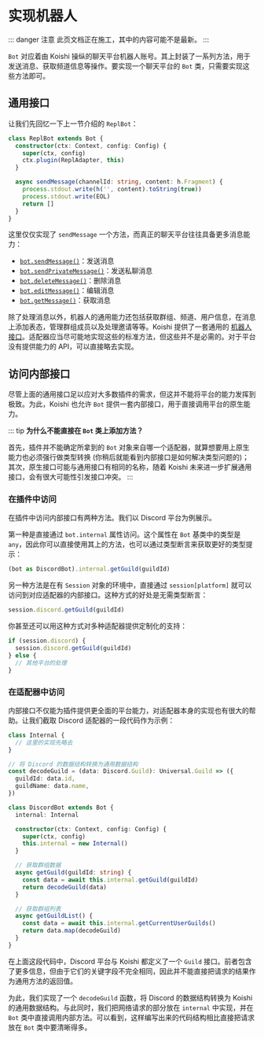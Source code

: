 # 实现机器人

::: danger 注意
此页文档正在施工，其中的内容可能不是最新。
:::

`Bot` 对应着由 Koishi 操纵的聊天平台机器人账号。其上封装了一系列方法，用于发送消息、获取频道信息等操作。要实现一个聊天平台的 `Bot` 类，只需要实现这些方法即可。

## 通用接口

让我们先回忆一下上一节介绍的 `ReplBot`：

```ts
class ReplBot extends Bot {
  constructor(ctx: Context, config: Config) {
    super(ctx, config)
    ctx.plugin(ReplAdapter, this)
  }

  async sendMessage(channelId: string, content: h.Fragment) {
    process.stdout.write(h('', content).toString(true))
    process.stdout.write(EOL)
    return []
  }
}
```

这里仅仅实现了 `sendMessage` 一个方法，而真正的聊天平台往往具备更多消息能力：

- [`bot.sendMessage()`](../../api/core/bot.md#bot-sendmessage)：发送消息
- [`bot.sendPrivateMessage()`](../../api/core/bot.md#bot-sendprivatemessage)：发送私聊消息
- [`bot.deleteMessage()`](../../api/core/bot.md#bot-deletemessage)：删除消息
- [`bot.editMessage()`](../../api/core/bot.md#bot-editmessage)：编辑消息
- [`bot.getMessage()`](../../api/core/bot.md#bot-getmessage)：获取消息

除了处理消息以外，机器人的通用能力还包括获取群组、频道、用户信息，在消息上添加表态，管理群组成员以及处理邀请等等。Koishi 提供了一套通用的 [机器人接口](../../api/core/bot.md)。适配器应当尽可能地实现这些的标准方法，但这些并不是必需的。对于平台没有提供能力的 API，可以直接略去实现。

## 访问内部接口

尽管上面的通用接口足以应对大多数插件的需求，但这并不能将平台的能力发挥到极致。为此，Koishi 也允许 `Bot` 提供一套内部接口，用于直接调用平台的原生能力。

::: tip
**为什么不能直接在 `Bot` 类上添加方法？**

首先，插件并不能确定所拿到的 `Bot` 对象来自哪一个适配器，就算想要用上原生能力也必须强行做类型转换 (你稍后就能看到内部接口是如何解决类型问题的)；其次，原生接口可能与通用接口有相同的名称，随着 Koishi 未来进一步扩展通用接口，会有很大可能性引发接口冲突。
:::

### 在插件中访问

在插件中访问内部接口有两种方法。我们以 Discord 平台为例展示。

第一种是直接通过 `bot.internal` 属性访问。这个属性在 `Bot` 基类中的类型是 `any`，因此你可以直接使用其上的方法，也可以通过类型断言来获取更好的类型提示：

```ts
(bot as DiscordBot).internal.getGuild(guildId)
```

另一种方法是在有 `Session` 对象的环境中，直接通过 `session[platform]` 就可以访问到对应适配器的内部接口。这种方式的好处是无需类型断言：

```ts
session.discord.getGuild(guildId)
```

你甚至还可以用这种方式对多种适配器提供定制化的支持：

```ts
if (session.discord) {
  session.discord.getGuild(guildId)
} else {
  // 其他平台的处理
}
```

### 在适配器中访问

内部接口不仅能为插件提供更全面的平台能力，对适配器本身的实现也有很大的帮助。让我们截取 Discord 适配器的一段代码作为示例：

```ts
class Internal {
  // 这里的实现先略去
}

// 将 Discord 的数据结构转换为通用数据结构
const decodeGuild = (data: Discord.Guild): Universal.Guild => ({
  guildId: data.id,
  guildName: data.name,
})

class DiscordBot extends Bot {
  internal: Internal

  constructor(ctx: Context, config: Config) {
    super(ctx, config)
    this.internal = new Internal()
  }

  // 获取群组数据
  async getGuild(guildId: string) {
    const data = await this.internal.getGuild(guildId)
    return decodeGuild(data)
  }

  // 获取群组列表
  async getGuildList() {
    const data = await this.internal.getCurrentUserGuilds()
    return data.map(decodeGuild)
  }
}
```

在上面这段代码中，Discord 平台与 Koishi 都定义了一个 `Guild` 接口。前者包含了更多信息，但由于它们的关键字段不完全相同，因此并不能直接把请求的结果作为通用方法的返回值。

为此，我们实现了一个 `decodeGuild` 函数，将 Discord 的数据结构转换为 Koishi 的通用数据结构。与此同时，我们把网络请求的部分放在 `internal` 中实现，并在 `Bot` 类中直接调用内部方法。可以看到，这样编写出来的代码结构相比直接把请求放在 `Bot` 类中要清晰得多。
